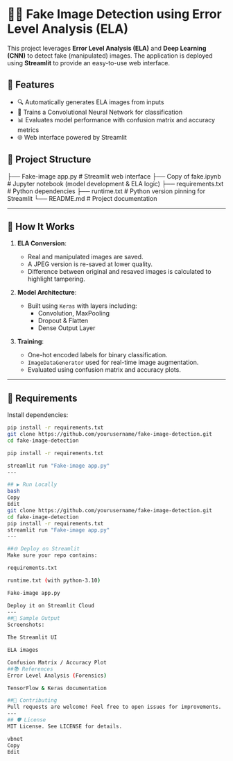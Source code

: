# 🕵️‍♂️ Fake Image Detection using Error Level Analysis (ELA)

This project leverages **Error Level Analysis (ELA)** and **Deep Learning (CNN)** to detect fake (manipulated) images. The application is deployed using **Streamlit** to provide an easy-to-use web interface.

## 📌 Features

- 🔍 Automatically generates ELA images from inputs  
- 🧠 Trains a Convolutional Neural Network for classification  
- 📊 Evaluates model performance with confusion matrix and accuracy metrics  
- 🌐 Web interface powered by Streamlit  


## 📁 Project Structure
├── Fake-image app.py # Streamlit web interface
├── Copy of fake.ipynb # Jupyter notebook (model development & ELA logic)
├── requirements.txt # Python dependencies
├── runtime.txt # Python version pinning for Streamlit
└── README.md # Project documentation

---

## 🚀 How It Works

1. **ELA Conversion**:  
   - Real and manipulated images are saved.  
   - A JPEG version is re-saved at lower quality.  
   - Difference between original and resaved images is calculated to highlight tampering.

2. **Model Architecture**:  
   - Built using `Keras` with layers including:  
     - Convolution, MaxPooling  
     - Dropout & Flatten  
     - Dense Output Layer

3. **Training**:  
   - One-hot encoded labels for binary classification.  
   - `ImageDataGenerator` used for real-time image augmentation.  
   - Evaluated using confusion matrix and accuracy plots.

---

## 🧰 Requirements

Install dependencies:

```bash
pip install -r requirements.txt
git clone https://github.com/yourusername/fake-image-detection.git
cd fake-image-detection

pip install -r requirements.txt

streamlit run "Fake-image app.py"
---

## ▶️ Run Locally
bash
Copy
Edit
git clone https://github.com/yourusername/fake-image-detection.git
cd fake-image-detection
pip install -r requirements.txt
streamlit run "Fake-image app.py"
---

##🌐 Deploy on Streamlit
Make sure your repo contains:

requirements.txt

runtime.txt (with python-3.10)

Fake-image app.py

Deploy it on Streamlit Cloud
---
##📸 Sample Output
Screenshots:

The Streamlit UI

ELA images

Confusion Matrix / Accuracy Plot
##📚 References
Error Level Analysis (Forensics)

TensorFlow & Keras documentation

##🤝 Contributing
Pull requests are welcome! Feel free to open issues for improvements.
---
## 🛡 License
MIT License. See LICENSE for details.

vbnet
Copy
Edit



